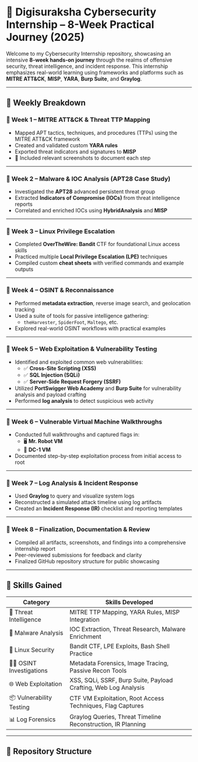 # 🔐 Digisuraksha Cybersecurity Internship – 8-Week Practical Journey (2025)

Welcome to my Cybersecurity Internship repository, showcasing an intensive **8-week hands-on journey** through the realms of offensive security, threat intelligence, and incident response. This internship emphasizes real-world learning using frameworks and platforms such as **MITRE ATT&CK**, **MISP**, **YARA**, **Burp Suite**, and **Graylog**.

---

## 📆 Weekly Breakdown

### 🔹 Week 1 – MITRE ATT&CK & Threat TTP Mapping
- Mapped APT tactics, techniques, and procedures (TTPs) using the MITRE ATT&CK framework
- Created and validated custom **YARA rules**
- Exported threat indicators and signatures to **MISP**
- 📸 Included relevant screenshots to document each step

---

### 🔹 Week 2 – Malware & IOC Analysis (APT28 Case Study)
- Investigated the **APT28** advanced persistent threat group
- Extracted **Indicators of Compromise (IOCs)** from threat intelligence reports
- Correlated and enriched IOCs using **HybridAnalysis** and **MISP**

---

### 🔹 Week 3 – Linux Privilege Escalation
- Completed **OverTheWire: Bandit** CTF for foundational Linux access skills
- Practiced multiple **Local Privilege Escalation (LPE)** techniques
- Compiled custom **cheat sheets** with verified commands and example outputs

---

### 🔹 Week 4 – OSINT & Reconnaissance
- Performed **metadata extraction**, reverse image search, and geolocation tracking
- Used a suite of tools for passive intelligence gathering:
  - `theHarvester`, `SpiderFoot`, `Maltego`, etc.
- Explored real-world OSINT workflows with practical examples

---

### 🔹 Week 5 – Web Exploitation & Vulnerability Testing
- Identified and exploited common web vulnerabilities:
  - ✅ **Cross-Site Scripting (XSS)**
  - ✅ **SQL Injection (SQLi)**
  - ✅ **Server-Side Request Forgery (SSRF)**
- Utilized **PortSwigger Web Academy** and **Burp Suite** for vulnerability analysis and payload crafting
- Performed **log analysis** to detect suspicious web activity

---

### 🔹 Week 6 – Vulnerable Virtual Machine Walkthroughs
- Conducted full walkthroughs and captured flags in:
  - 🖥️ **Mr. Robot VM**
  - 🧠 **DC-1 VM**
- Documented step-by-step exploitation process from initial access to root

---

### 🔹 Week 7 – Log Analysis & Incident Response
- Used **Graylog** to query and visualize system logs
- Reconstructed a simulated attack timeline using log artifacts
- Created an **Incident Response (IR)** checklist and reporting templates

---

### 🔹 Week 8 – Finalization, Documentation & Review
- Compiled all artifacts, screenshots, and findings into a comprehensive internship report
- Peer-reviewed submissions for feedback and clarity
- Finalized GitHub repository structure for public showcasing

---

## 🧠 Skills Gained

| Category                 | Skills Developed                                                                 |
|--------------------------|----------------------------------------------------------------------------------|
| 🧩 Threat Intelligence   | MITRE TTP Mapping, YARA Rules, MISP Integration                                 |
| 🦠 Malware Analysis       | IOC Extraction, Threat Research, Malware Enrichment                            |
| 🐧 Linux Security         | Bandit CTF, LPE Exploits, Bash Shell Practice                                   |
| 🕵️‍♂️ OSINT Investigations | Metadata Forensics, Image Tracing, Passive Recon Tools                         |
| 🌐 Web Exploitation       | XSS, SQLi, SSRF, Burp Suite, Payload Crafting, Web Log Analysis                 |
| 📦 Vulnerability Testing  | CTF VM Exploitation, Root Access Techniques, Flag Captures                      |
| 📊 Log Forensics          | Graylog Queries, Threat Timeline Reconstruction, IR Planning                    |

---

## 📁 Repository Structure

